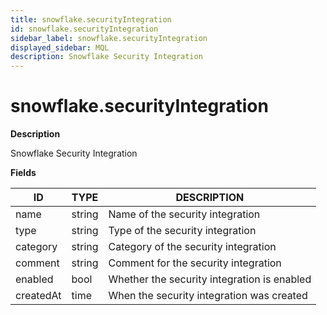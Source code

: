```yaml
---
title: snowflake.securityIntegration
id: snowflake.securityIntegration
sidebar_label: snowflake.securityIntegration
displayed_sidebar: MQL
description: Snowflake Security Integration
---
```


# snowflake.securityIntegration

**Description**

Snowflake Security Integration

**Fields**

| ID        | TYPE   | DESCRIPTION                                 |
| --------- | ------ | ------------------------------------------- |
| name      | string | Name of the security integration            |
| type      | string | Type of the security integration            |
| category  | string | Category of the security integration        |
| comment   | string | Comment for the security integration        |
| enabled   | bool   | Whether the security integration is enabled |
| createdAt | time   | When the security integration was created   |
